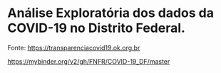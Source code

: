 #  Análise Exploratória dos dados da COVID-19 no Distrito Federal.

Fonte: https://transparenciacovid19.ok.org.br

https://mybinder.org/v2/gh/FNFR/COVID-19_DF/master
